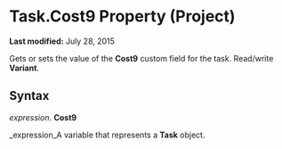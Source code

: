 
# Task.Cost9 Property (Project)

 **Last modified:** July 28, 2015

Gets or sets the value of the  **Cost9** custom field for the task. Read/write **Variant**.

## Syntax

 _expression_. **Cost9**

 _expression_A variable that represents a  **Task** object.

